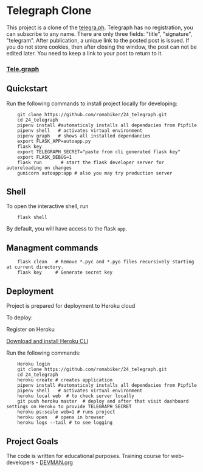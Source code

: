 # Telegraph Clone

This project is a clone of the [telegra.ph](http://telegra.ph). Telegraph has no registration, you can subscribe to any name. There are only three fields: "title", "signature", "telegram". After publication, a unique link to the posted post is issued.
If you do not store cookies, then after closing the window, the post can not be edited later. You need to keep a link to your post to return to it.

### [Tele.graph](https://mighty-bayou-22893.herokuapp.com)

Quickstart
----------


Run the following commands to install project locally for developing:

```
    git clone https://github.com/romabiker/24_telegraph.git
    cd 24_telegraph
    pipenv install #automaticaly installs all dependacies from Pipfile
    pipenv shell   # activates virtual environment
    pipenv graph   # shows all installed dependancies
    export FLASK_APP=autoapp.py
    flask key
    export TELEGRAPH_SECRET="paste from cli generated flask key"
    export FLASK_DEBUG=1
    flask run       # start the flask developer server for autoreloading on changes
    gunicorn autoapp:app # also you may try production server
```

Shell
-----

To open the interactive shell, run
```
    flask shell
```
By default, you will have access to the flask ``app``.


Managment commands
------------------

```
    flask clean   # Remove *.pyc and *.pyo files recursively starting at current directory.
    flask key     # Generate secret key
```

Deployment
----------

Project is prepared for deployment to Heroku cloud

To deploy:

Register on Heroku

[Download and install Heroku CLI](https://devcenter.heroku.com/articles/getting-started-with-python#set-up)

Run the following commands:

```
    Heroku login
    git clone https://github.com/romabiker/24_telegraph.git
    cd 24_telegraph
    heroku create # creates application
    pipenv install #automaticaly installs all dependacies from Pipfile
    pipenv shell   # activates virtual environment
    heroku local web  # to check server locally
    git push heroku master  # deploy and after that visit dashboard settings on Heroku to provide TELEGRAPH_SECRET
    heroku ps:scale web=1 # runs project
    heroku open   # opens in browser
    heroku logs --tail # to see logging

```



## Project Goals

The code is written for educational purposes. Training course for web-developers - [DEVMAN.org](https://devman.org)
